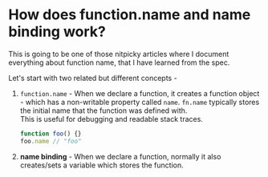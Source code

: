 # How does function.name and name binding work?

This is going to be one of those nitpicky articles where I document everything about function name, that I have learned from the spec.  

Let's start with two related but different concepts -
1. `function.name` - When we declare a function, it creates a function object - which has a non-writable property called `name`. `fn.name` typically stores the initial name that the function was defined with.   
This is useful for debugging and readable stack traces.  
	```js
	function foo() {}
	foo.name // "foo"
	```

2. **name binding** - When we declare a function, normally it also creates/sets a variable which stores the function.
<!--stackedit_data:
eyJoaXN0b3J5IjpbMTg5Mzk4NjQ5OCwxODMwOTYyODc0LDEyMz
AwMjc2MjUsMTA2MjEyMzc3MSwxMjI1ODg2ODIwXX0=
-->